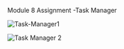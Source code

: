 Module 8 Assignment -Task Manager


![Task-Manager1](https://github.com/marufhasanmitul/assignment2/assets/87512480/6660ad82-6f9b-480b-9bfc-4f97e2d83ca2)


![Task Manager 2](https://github.com/marufhasanmitul/assignment2/assets/87512480/3af89bf8-5c02-40f9-a654-9e2bc7ed0717)
